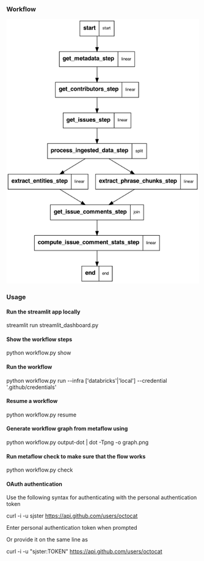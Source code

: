 

### Workflow

![Workflow](graph.png)

### Usage 

#### Run the streamlit app locally

streamlit run streamlit_dashboard.py

#### Show the workflow steps

python workflow.py show

#### Run the workflow

python workflow.py run --infra ['databricks'|'local'] --credential '.github/credentials' 

#### Resume a workflow

python workflow.py resume

#### Generate workflow graph from metaflow using 

python workflow.py output-dot | dot -Tpng -o graph.png

#### Run metaflow check to make sure that the flow works
	
python workflow.py check

#### OAuth authentication 

Use the following syntax for authenticating with the personal authentication token

curl -i -u sjster https://api.github.com/users/octocat

Enter personal authentication token when prompted

Or provide it on the same line as 

curl -i -u "sjster:TOKEN" https://api.github.com/users/octocat
